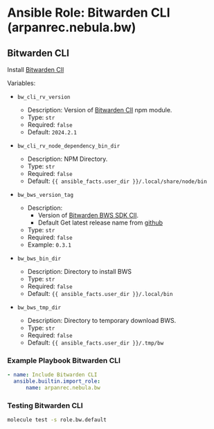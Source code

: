 # Ansible Role: Bitwarden CLI (arpanrec.nebula.bw)

## Bitwarden CLI

Install [Bitwarden ClI](https://www.npmjs.com/package/@bitwarden/cli)

Variables:

- `bw_cli_rv_version`

  - Description: Version of [Bitwarden ClI](https://www.npmjs.com/package/@bitwarden/cli) npm module.
  - Type: `str`
  - Required: `false`
  - Default: `2024.2.1`

- `bw_cli_rv_node_dependency_bin_dir`

  - Description: NPM Directory.
  - Type: `str`
  - Required: `false`
  - Default: `{{ ansible_facts.user_dir }}/.local/share/node/bin`

- `bw_bws_version_tag`

  - Description:
    - Version of [Bitwarden BWS SDK ClI](https://github.com/bitwarden/sdk/releases).
    - Default Get latest release name from [github](https://api.github.com/repos/bitwarden/sdk/releases/latest)
  - Type: `str`
  - Required: `false`
  - Example: `0.3.1`

- `bw_bws_bin_dir`

  - Description: Directory to install BWS
  - Type: `str`
  - Required: `false`
  - Default: `{{ ansible_facts.user_dir }}/.local/bin`

- `bw_bws_tmp_dir`

  - Description: Directory to temporary download BWS.
  - Type: `str`
  - Required: `false`
  - Default: `{{ ansible_facts.user_dir }}/.tmp/bw`

### Example Playbook Bitwarden CLI

```yaml
- name: Include Bitwarden CLI
  ansible.builtin.import_role:
      name: arpanrec.nebula.bw
```

### Testing Bitwarden CLI

```bash
molecule test -s role.bw.default
```
